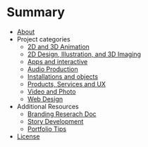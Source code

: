 # Summary

* [About](README.md)
* Project categories
  * [2D and 3D Animation](animation.md)
  * [2D Design, Illustration, and 3D Imaging](illustration-and-2d.md)
  * [Apps and interactive](apps-and-interactive.md)
  * [Audio Production](audio.md)
  * [Installations and objects](installations-and-objects.md)
  * [Products, Services and UX](products-services-ux.md)
  * [Video and Photo](video-and-photo.md)
  * [Web Design](web-design.md)
* Additional Resources
  * [Branding Reserach Doc](branding-research-doc.md)
  * [Story Development](story-development.md)
  * [Portfolio Tips](portfolio-tips.md)
* [License](license.md)
